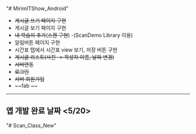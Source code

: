 "# MirimITShow_Android"<br>
  - ~~게시글 쓰기 페이지 구현~~
  - 게시글 보기 페이지 구현
  - ~~내 학습지 추가~~(~~스캔 구현~~) -(ScanDemo Library 이용)
  - 알림버튼 페이지 구현
  - 시간표 탭에서 시간표 view 보기, 저장 버튼 구현
  - ~~게시글 리스트(사진 -> 작성자 이름, 날짜 변경)~~
  - ~~서버연동~~
  - ~~로그인~~
  - ~~서버 회원가입~~
  - ~~fab ~~
-------
## 앱 개발 완료 날짜 <5/20>
"# Scan_Class_New" 
